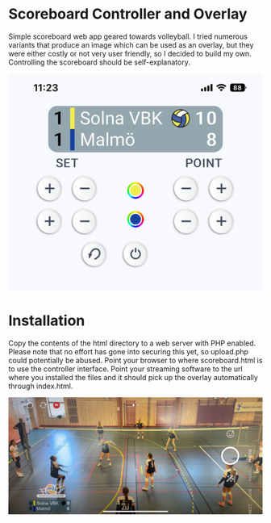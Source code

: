 # Scoreboard Controller and Overlay
Simple scoreboard web app geared towards volleyball. I tried numerous variants that produce an image which can be used as an overlay, but they were either costly or not very user friendly, so I decided to build my own. Controlling the scoreboard should be self-explanatory.

![TheControllerInterface](Controller.jpg)

# Installation

Copy the contents of the html directory to a web server with PHP enabled. Please note that no effort has gone into securing this yet, so upload.php could potentially be abused. Point your browser to where scoreboard.html is to use the controller interface. Point your streaming software to the url where you installed the files and it should pick up the overlay automatically through index.html.

![ExampleOverlay](PrismLive.png)
